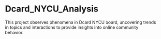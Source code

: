 # Dcard_NYCU_Analysis
This project observes phenomena in Dcard NYCU board, uncovering trends in topics and interactions to provide insights into online community behavior.
